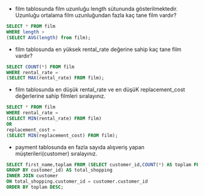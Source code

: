 * film tablosunda film uzunluğu length sütununda gösterilmektedir. Uzunluğu ortalama film uzunluğundan fazla kaç tane film vardır?

```sql
SELECT * FROM film
WHERE length >
(SELECT AVG(length) from film);
```

* film tablosunda en yüksek rental_rate değerine sahip kaç tane film vardır?

```sql
SELECT COUNT(*) FROM film
WHERE rental_rate = 
(SELECT MAX(rental_rate) FROM film);
```

* film tablosunda en düşük rental_rate ve en düşüK replacement_cost değerlerine sahip filmleri sıralayınız.

```sql
SELECT * FROM film
WHERE rental_rate = 
(SELECT MIN(rental_rate) FROM film)
OR
replacement_cost = 
(SELECT MIN(replacement_cost) FROM film);
```

* payment tablosunda en fazla sayıda alışveriş yapan müşterileri(customer) sıralayınız.

```sql
SELECT first_name,toplam FROM (SELECT customer_id,COUNT(*) AS toplam FROM payment
GROUP BY customer_id) AS total_shopping 
INNER JOIN customer
ON total_shopping.customer_id = customer.customer_id
ORDER BY toplam DESC;
```